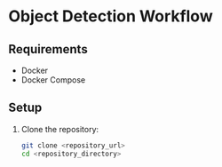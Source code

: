 # Object Detection Workflow

## Requirements

- Docker
- Docker Compose

## Setup

1. Clone the repository:
   ```sh
   git clone <repository_url>
   cd <repository_directory>
